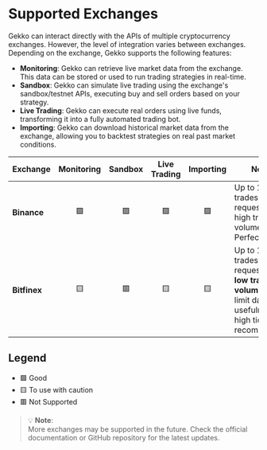 # Supported Exchanges

Gekko can interact directly with the APIs of multiple cryptocurrency exchanges. However, the level of integration varies between exchanges. Depending on the exchange, Gekko supports the following features:

- **Monitoring**: Gekko can retrieve live market data from the exchange. This data can be stored or used to run trading strategies in real-time.
- **Sandbox**: Gekko can simulate live trading using the exchange's sandbox/testnet APIs, executing buy and sell orders based on your strategy.
- **Live Trading**: Gekko can execute real orders using live funds, transforming it into a fully automated trading bot.
- **Importing**: Gekko can download historical market data from the exchange, allowing you to backtest strategies on real past market conditions.

| Exchange      | Monitoring | Sandbox | Live Trading | Importing | Notes                                                                   |
|---------------|:----------:|:-------:|:------------:|:---------:|-------------------------------------------------------------------------|
| **Binance**   | 🟩         | 🟩      | 🟩           | 🟩        | Up to 1,000 trades per request and high trading volume. Perfect choice |
| **Bitfinex**  | 🟨         | 🟥      | 🟨           | 🟨        | Up to 10,000 trades per request, but **low trading volume** may limit data usefulness. A high tickrate is recommended. |

## Legend

- 🟩 Good  
- 🟨 To use with caution  
- 🟥 Not Supported

> 💡 **Note**:  
> More exchanges may be supported in the future. Check the official documentation or GitHub repository for the latest updates.
